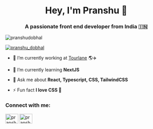 <h1 align="center">Hey, I'm Pranshu 👋</h1>
<h3 align="center">A passionate front end developer from India 🇮🇳</h3>

<p align="left"> <img src="https://komarev.com/ghpvc/?username=pranshudobhal&label=Profile%20views&color=0e75b6&style=flat" alt="pranshudobhal" /> </p>

<p align="left"> <a href="https://twitter.com/pranshu_dobhal" target="blank"><img src="https://img.shields.io/twitter/follow/pranshu_dobhal?logo=twitter&style=for-the-badge" alt="pranshu_dobhal" /></a> </p>

- 🔭 I’m currently working at [Tourlane](https://www.tourlane.de/) 🌎✈️

- 🌱 I’m currently learning **NextJS**

<!-- - 📝 I regularly write articles on [https://pranshudobhal.hashnode.dev/](https://pranshudobhal.hashnode.dev/) -->

- 💬 Ask me about **React, Typescript, CSS, TailwindCSS**

<!-- - 📫 How to reach me **pranshu.dobhal@gmail.com** -->

- ⚡ Fun fact **I love CSS 😬**

<h3 align="left">Connect with me:</h3>
<p align="left">
<a href="https://twitter.com/pranshu_dobhal" target="blank"><img align="center" src="https://raw.githubusercontent.com/rahuldkjain/github-profile-readme-generator/master/src/images/icons/Social/twitter.svg" alt="pranshu_dobhal" height="30" width="40" /></a>
<a href="https://linkedin.com/in/pranshudobhal" target="blank"><img align="center" src="https://raw.githubusercontent.com/rahuldkjain/github-profile-readme-generator/master/src/images/icons/Social/linked-in-alt.svg" alt="pranshudobhal" height="30" width="40" /></a>
<!-- <a href="https://stackoverflow.com/users/8393205" target="blank"><img align="center" src="https://raw.githubusercontent.com/rahuldkjain/github-profile-readme-generator/master/src/images/icons/Social/stack-overflow.svg" alt="8393205" height="30" width="40" /></a> -->
</p>

